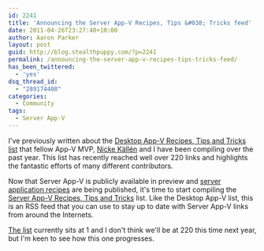 ```yaml
---
id: 2241
title: 'Announcing the Server App-V Recipes, Tips &#038; Tricks feed'
date: 2011-04-26T23:27:40+10:00
author: Aaron Parker
layout: post
guid: http://blog.stealthpuppy.com/?p=2241
permalink: /announcing-the-server-app-v-recipes-tips-tricks-feed/
has_been_twittered:
  - 'yes'
dsq_thread_id:
  - "289174408"
categories:
  - Community
tags:
  - Server App-V
---
```

I've previously written about the [Desktop App-V Recipes, Tips and Tricks list](http://stealthpuppy.com/virtualisation/200-app-v-recipes-tips-and-tricks-to-keep-you-busy/) that fellow App-V MVP, [Nicke Källén](http://www.viridisit.se/eng/blog/) and I have been compiling over the past year. This list has recently reached well over 220 links and highlights the fantastic efforts of many different contributors.

Now that Server App-V is publicly available in preview and [server application recipes](http://blogs.technet.com/b/serverappv/archive/2011/04/26/sequencing-petshop-4.aspx) are being published, it's time to start compiling the [Server App-V Recipes, Tips and Tricks](http://feeds.feedburner.com/ServerAppVRecipes) list. Like the Desktop App-V list, this is an RSS feed that you can use to stay up to date with Server App-V links from around the Internets.

[The list](http://feeds.feedburner.com/ServerAppVRecipes) currently sits at 1 and I don't think we'll be at 220 this time next year, but I'm keen to see how this one progresses.